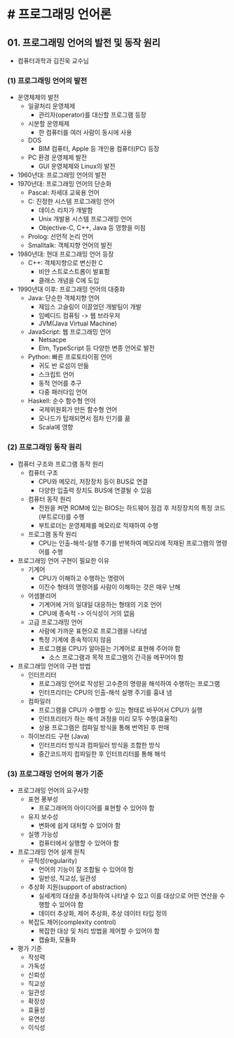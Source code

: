 # # 프로그래밍 언어론

## 01. 프로그래밍 언어의 발전 및 동작 원리

- 컴퓨터과학과 김진욱 교수님

### (1) 프로그래밍 언어의 발전

- 운영체제의 발전
    - 일괄처리 운영체제
        - 관리자(operator)를 대신할 프로그램 등장
    - 시분할 운영체제
        - 한 컴퓨터를 여러 사람이 동시에 사용
    - DOS
        - BIM 컴퓨터, Apple 등 개인용 컴퓨터(PC) 등장
    - PC 환경 운영체제 발전
        - GUI 운영체제와 Linux의 발전
- 1960년대: 프로그래밍 언어의 발전
- 1970년대: 프로그래밍 언어의 단순화
    - Pascal: 차세대 교육용 언어
    - C: 진정한 시스템 프로그래밍 언어
        - 데이스 리치가 개발함
        - Unix 개발용 시스템 프로그래밍 언어
        - Objective-C, C++, Java 등 영향을 미침
    - Prolog: 선언적 논리 언어
    - Smalltalk: 객체지향 언어의 발전
- 1980년대: 현대 프로그래밍 언어 등장
    - C++: 객체지향으로 변신한 C
        - 비얀 스트로스트롭이 발표함
        - 클래스 개념을 C에 도입
- 1990년대 이후: 프로그래밍 언어의 대중화
    - Java: 단순한 객체지향 언어
        - 제임스 고슬링이 이끌었던 개발팀이 개발
        - 임베디드 컴퓨팅 -> 웹 브라우저
        - JVM(Java Virtual Machine)
    - JavaScript: 웹 프로그래밍 언어
        - Netsacpe
        - Elm, TypeScript 등 다양한 변종 언어로 발전
    - Python: 빠른 프로토타이핑 언어
        - 귀도 반 로섬이 만듦
        - 스크립트 언어
        - 동적 언어를 추구
        - 다중 패러다임 언어
    - Haskell: 순수 함수형 언어
        - 국제위원회가 만든 함수형 언어
        - 모나드가 탑재되면서 점차 인기를 끎
        - Scala에 영향

### (2) 프로그래밍 동작 원리

- 컴퓨터 구조와 프로그램 동작 원리
    - 컴퓨터 구조
        - CPU와 메모리, 저장장치 등이 BUS로 연결
        - 다양한 입출력 장치도 BUS에 연결될 수 있음
    - 컴퓨터 동작 원리
        - 전원을 켜면 ROM에 있는 BIOS는 하드웨어 점검 후 저장장치의 특정 코드(부트로더)를 수행
        - 부트로더는 운영체제를 메모리로 적재하여 수행
    - 프로그램 동작 원리
        - CPU는 인출-해석-실행 주기를 반복하여 메모리에 적재된 프로그램의 명령어를 수행
- 프로그래밍 언어 구현이 필요한 이유
    - 기계어
        - CPU가 이해하고 수행하는 명령어
        - 이진수 형태의 명령어를 사람이 이해하는 것은 매우 난해
    - 어셈블리어
        - 기계어에 거의 일대일 대응하는 형태의 기호 언어
        - CPU에 종속적 -> 이식성이 거의 없음
    - 고급 프로그래밍 언어
        - 사람에 가까운 표현으로 프로그램을 나타냄
        - 특정 기계에 종속적이지 않음
        - 프로그램을 CPU가 알아듣는 기계어로 표현해 주어야 함
            - 소스 프로그램과 목적 프로그램의 간극을 메꾸어야 함
- 프로그래밍 언어의 구현 방법
    - 인터프리터
        - 프로그래밍 언어로 작성된 고수준의 명령을 해석하여 수행하는 프로그램
        - 인터프리터는 CPU의 인출-해석 실행 주기를 흉내 냄
    - 컴파일러
        - 프로그램을 CPU가 수행할 수 있는 형태로 바꾸어서 CPU가 실행
        - 인터프리터가 하는 해석 과정을 미리 모두 수행(효율적)
        - 상용 프로그램은 컴파일 방식을 통해 번역된 후 판매
    - 하이브리드 구현 (Java)
        - 인터프리터 방식과 컴파일러 방식을 조합한 방식
        - 중간코드까지 컴파일한 후 인터프리터를 통해 해석

### (3) 프로그래밍 언어의 평가 기준

- 프로그래밍 언어의 요구사항
    - 표현 풍부성
        - 프로그래머의 아이디어를 표현할 수 있어야 함
    - 유지 보수성
        - 변화에 쉽게 대처할 수 있어야 함
    - 실행 가능성
        - 컴퓨터에서 실행할 수 있어야 함
- 프로그래밍 언어 설계 원칙
    - 규칙성(regularity)
        - 언어의 기능이 잘 조합될 수 있어야 함
        - 일반성, 직교성, 일관성
    - 추상화 지원(support of abstraction)
        - 실세계의 대상을 추상화하여 나타낼 수 있고 이를 대상으로 어떤 연산을 수행할 수 있어야 함
        - 데이터 추상화, 제어 추상화, 추상 데이터 타입 정의
    - 복잡도 제어(complexity control)
        - 복잡한 대상 및 처리 방법을 제어할 수 있어야 함
        - 캡슐화, 모듈화
- 평가 기준
    - 작성력
    - 가독성
    - 신뢰성
    - 직교성
    - 일관성
    - 확장성
    - 효율성
    - 유연성
    - 이식성
